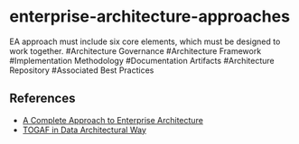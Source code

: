 # enterprise-architecture-approaches
EA approach must include six core elements, which must be designed to work together.  #Architecture Governance #Architecture Framework #Implementation Methodology #Documentation Artifacts #Architecture Repository #Associated Best Practices


## References
- [A Complete Approach to Enterprise Architecture](https://internationaleainstitute.org/ea-approaches/)
- [TOGAF in Data Architectural Way](https://www.knowledgehut.com/blog/it-service-management/togaf-data-architectural-way#major-areas-of%C2%A0data-architecture)